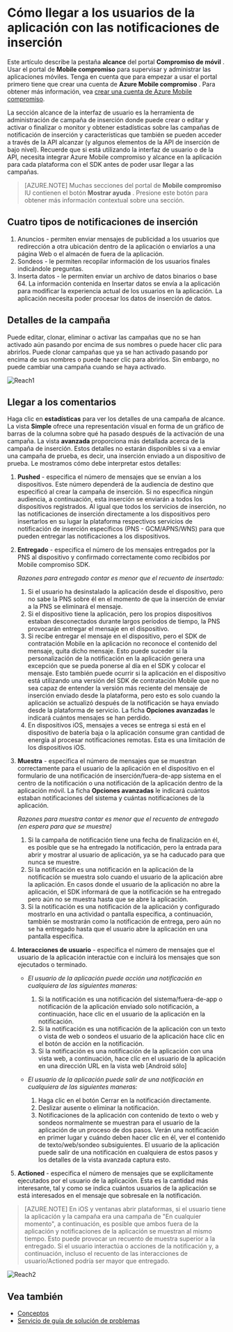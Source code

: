 <properties 
   pageTitle="Interfaz de usuario de Azure compromiso móvil - alcance" 
   description="Obtenga información sobre cómo llegar a los usuarios de la aplicación con las notificaciones de inserción con compromiso de móvil de Azure" 
   services="mobile-engagement" 
   documentationCenter="" 
   authors="piyushjo" 
   manager="dwrede" 
   editor=""/>

<tags
   ms.service="mobile-engagement"
   ms.devlang="na"
   ms.topic="article"
   ms.tgt_pltfrm="mobile-multiple"
   ms.workload="mobile" 
   ms.date="08/19/2016"
   ms.author="piyushjo"/>


# <a name="how-to-reach-out-to-the-users-of-your-application-with-push-notifications"></a>Cómo llegar a los usuarios de la aplicación con las notificaciones de inserción

Este artículo describe la pestaña **alcance** del portal **Compromiso de móvil** . Usar el portal de **Mobile compromiso** para supervisar y administrar las aplicaciones móviles. Tenga en cuenta que para empezar a usar el portal primero tiene que crear una cuenta de **Azure Mobile compromiso** . Para obtener más información, vea [crear una cuenta de Azure Mobile compromiso](mobile-engagement-create.md).

La sección alcance de la interfaz de usuario es la herramienta de administración de campaña de inserción donde puede crear o editar y activar o finalizar o monitor y obtener estadísticas sobre las campañas de notificación de inserción y características que también se pueden acceder a través de la API alcanzar (y algunos elementos de la API de inserción de bajo nivel). Recuerde que si está utilizando la interfaz de usuario o de la API, necesita integrar Azure Mobile compromiso y alcance en la aplicación para cada plataforma con el SDK antes de poder usar llegar a las campañas.

>[AZURE.NOTE] Muchas secciones del portal de **Mobile compromiso** IU contienen el botón **Mostrar ayuda** . Presione este botón para obtener más información contextual sobre una sección.

## <a name="four-types-of-push-notifications"></a>Cuatro tipos de notificaciones de inserción
1.    Anuncios - permiten enviar mensajes de publicidad a los usuarios que redirección a otra ubicación dentro de la aplicación o enviarlos a una página Web o el almacén de fuera de la aplicación. 
2.    Sondeos - le permiten recopilar información de los usuarios finales indicándole preguntas.
3.    Inserta datos - le permiten enviar un archivo de datos binarios o base 64. La información contenida en Insertar datos se envía a la aplicación para modificar la experiencia actual de los usuarios en la aplicación. La aplicación necesita poder procesar los datos de inserción de datos.

## <a name="campaign-details"></a>Detalles de la campaña

Puede editar, clonar, eliminar o activar las campañas que no se han activado aún pasando por encima de sus nombres o puede hacer clic para abrirlos. Puede clonar campañas que ya se han activado pasando por encima de sus nombres o puede hacer clic para abrirlos. Sin embargo, no puede cambiar una campaña cuando se haya activado.
 
![Reach1][18]

## <a name="reach-feedback"></a>Llegar a los comentarios

Haga clic en **estadísticas** para ver los detalles de una campaña de alcance. La vista **Simple** ofrece una representación visual en forma de un gráfico de barras de la columna sobre qué ha pasado después de la activación de una campaña. La vista **avanzada** proporciona más detallada acerca de la campaña de inserción. Estos detalles no estarán disponibles si va a enviar una campaña de prueba, es decir, una inserción enviado a un dispositivo de prueba. Le mostramos cómo debe interpretar estos detalles:

1. **Pushed** - especifica el número de mensajes que se envían a los dispositivos. Este número dependerá de la audiencia de destino que especificó al crear la campaña de inserción. Si no especifica ningún audiencia, a continuación, esta inserción se enviarán a todos los dispositivos registrados. Al igual que todos los servicios de inserción, no las notificaciones de inserción directamente a los dispositivos pero insertarlos en su lugar la plataforma respectivos servicios de notificación de inserción específicos (PNS - GCM/APNS/WNS) para que pueden entregar las notificaciones a los dispositivos. 

2.  **Entregado** - especifica el número de los mensajes entregados por la PNS al dispositivo y confirmado correctamente como recibidos por Mobile compromiso SDK. 
        
    *Razones para entregado contar es menor que el recuento de insertado:*
    
    1. Si el usuario ha desinstalado la aplicación desde el dispositivo, pero no sabe la PNS sobre él en el momento de que la inserción de enviar a la PNS se eliminará el mensaje.
    2. Si el dispositivo tiene la aplicación, pero los propios dispositivos estaban desconectados durante largos períodos de tiempo, la PNS provocarán entregar el mensaje en el dispositivo. 
    3. Si recibe entregar el mensaje en el dispositivo, pero el SDK de contratación Mobile en la aplicación no reconoce el contenido del mensaje, quita dicho mensaje. Esto puede suceder si la personalización de la notificación en la aplicación genera una excepción que se pueda ponerse al día en el SDK y colocar el mensaje. Esto también puede ocurrir si la aplicación en el dispositivo está utilizando una versión del SDK de contratación Mobile que no sea capaz de entender la versión más reciente del mensaje de inserción enviado desde la plataforma, pero esto es solo cuando la aplicación se actualizó después de la notificación se haya enviado desde la plataforma de servicio. La ficha **Opciones avanzadas** le indicará cuántos mensajes se han perdido. 
    4. En dispositivos iOS, mensajes a veces se entrega si está en el dispositivo de batería baja o la aplicación consume gran cantidad de energía al procesar notificaciones remotas. Esta es una limitación de los dispositivos iOS.   

3.  **Muestra** - especifica el número de mensajes que se muestran correctamente para el usuario de la aplicación en el dispositivo en el formulario de una notificación de inserción/fuera-de-app sistema en el centro de la notificación o una notificación de la aplicación dentro de la aplicación móvil.  La ficha **Opciones avanzadas** le indicará cuántos estaban notificaciones del sistema y cuántas notificaciones de la aplicación. 
    
    *Razones para muestra contar es menor que el recuento de entregado (en espera para que se muestre)*
    
    1. Si la campaña de notificación tiene una fecha de finalización en él, es posible que se ha entregado la notificación, pero la entrada para abrir y mostrar al usuario de aplicación, ya se ha caducado para que nunca se muestre.   
    2. Si la notificación es una notificación en la aplicación de la notificación se muestra solo cuando el usuario de la aplicación abre la aplicación. En casos donde el usuario de la aplicación no abre la aplicación, el SDK informará de que la notificación se ha entregado pero aún no se muestra hasta que se abre la aplicación. 
    2. Si la notificación es una notificación de la aplicación y configurado mostrarlo en una actividad o pantalla específica, a continuación, también se mostrarán como la notificación de entrega, pero aún no se ha entregado hasta que el usuario abre la aplicación en una pantalla específica. 
    
4.  **Interacciones de usuario** - especifica el número de mensajes que el usuario de la aplicación interactúe con e incluirá los mensajes que son ejecutados o terminado. 

    - *El usuario de la aplicación puede acción una notificación en cualquiera de las siguientes maneras:*
            
        1. Si la notificación es una notificación del sistema/fuera-de-app o notificación de la aplicación enviado solo notificación, a continuación, hace clic en el usuario de la aplicación en la notificación.
        2. Si la notificación es una notificación de la aplicación con un texto o vista de web o sondeos el usuario de la aplicación hace clic en el botón de acción en la notificación.
        3. Si la notificación es una notificación de la aplicación con una vista web, a continuación, hace clic en el usuario de la aplicación en una dirección URL en la vista web [Android sólo]
    
    - *El usuario de la aplicación puede salir de una notificación en cualquiera de las siguientes maneras:*
    
        1. Haga clic en el botón Cerrar en la notificación directamente. 
        2. Deslizar ausente o eliminar la notificación. 
        3. Notificaciones de la aplicación con contenido de texto o web y sondeos normalmente se muestran para el usuario de la aplicación de un proceso de dos pasos. Verán una notificación en primer lugar y cuándo deben hacer clic en él, ver el contenido de texto/web/sondeo subsiguientes. El usuario de la aplicación puede salir de una notificación en cualquiera de estos pasos y los detalles de la vista avanzada captura esto. 

5.  **Actioned** - especifica el número de mensajes que se explícitamente ejecutados por el usuario de la aplicación. Esta es la cantidad más interesante, tal y como se indica cuántos usuarios de la aplicación se está interesados en el mensaje que sobresale en la notificación. 
 
> [AZURE.NOTE] En iOS y ventanas abrir plataformas, si el usuario tiene la aplicación y la campaña era una campaña de "En cualquier momento", a continuación, es posible que ambos fuera de la aplicación y notificaciones de la aplicación se muestran al mismo tiempo. Esto puede provocar un recuento de muestra superior a la entregado. Si el usuario interactúa o acciones de la notificación y, a continuación, incluso el recuento de las interacciones de usuario/Actioned podría ser mayor que entregado. 


![Reach2][19]

## <a name="see-also"></a>Vea también

- [Conceptos][Link 6]
- [Servicio de guía de solución de problemas][Link 24]

<!--Image references-->
[1]: ./media/mobile-engagement-user-interface-navigation/navigation1.png
[2]: ./media/mobile-engagement-user-interface-home/home1.png
[3]: ./media/mobile-engagement-user-interface-home/home2.png
[4]: ./media/mobile-engagement-user-interface-home/home3.png
[5]: ./media/mobile-engagement-user-interface-home/home4.png
[6]: ./media/mobile-engagement-user-interface-home/home5.png
[7]: ./media/mobile-engagement-user-interface-my-account/myaccount1.png
[8]: ./media/mobile-engagement-user-interface-my-account/myaccount2.png
[9]: ./media/mobile-engagement-user-interface-my-account/myaccount3.png
[10]: ./media/mobile-engagement-user-interface-analytics/analytics1.png
[11]: ./media/mobile-engagement-user-interface-analytics/analytics2.png
[12]: ./media/mobile-engagement-user-interface-analytics/analytics3.png
[13]: ./media/mobile-engagement-user-interface-analytics/analytics4.png
[14]: ./media/mobile-engagement-user-interface-monitor/monitor1.png
[15]: ./media/mobile-engagement-user-interface-monitor/monitor2.png
[16]: ./media/mobile-engagement-user-interface-monitor/monitor3.png
[17]: ./media/mobile-engagement-user-interface-monitor/monitor4.png
[18]: ./media/mobile-engagement-user-interface-reach/reach1.png
[19]: ./media/mobile-engagement-user-interface-reach/reach2.png
[20]: ./media/mobile-engagement-user-interface-reach-campaign/Reach-Campaign1.png
[21]: ./media/mobile-engagement-user-interface-reach-campaign/Reach-Campaign2.png
[22]: ./media/mobile-engagement-user-interface-reach-campaign/Reach-Campaign3.png
[23]: ./media/mobile-engagement-user-interface-reach-campaign/Reach-Campaign4.png
[24]: ./media/mobile-engagement-user-interface-reach-campaign/Reach-Campaign5.png
[25]: ./media/mobile-engagement-user-interface-reach-campaign/Reach-Campaign6.png
[26]: ./media/mobile-engagement-user-interface-reach-campaign/Reach-Campaign7.png
[27]: ./media/mobile-engagement-user-interface-reach-campaign/Reach-Campaign8.png
[28]: ./media/mobile-engagement-user-interface-reach-campaign/Reach-Campaign9.png
[29]: ./media/mobile-engagement-user-interface-reach-criterion/Reach-Criterion1.png
[30]: ./media/mobile-engagement-user-interface-reach-content/Reach-Content1.png
[31]: ./media/mobile-engagement-user-interface-reach-content/Reach-Content2.png
[32]: ./media/mobile-engagement-user-interface-reach-content/Reach-Content3.png
[33]: ./media/mobile-engagement-user-interface-reach-content/Reach-Content4.png
[34]: ./media/mobile-engagement-user-interface-dashboard/dashboard1.png
[35]: ./media/mobile-engagement-user-interface-segments/segments1.png
[36]: ./media/mobile-engagement-user-interface-segments/segments2.png
[37]: ./media/mobile-engagement-user-interface-segments/segments3.png
[38]: ./media/mobile-engagement-user-interface-segments/segments4.png
[39]: ./media/mobile-engagement-user-interface-segments/segments5.png
[40]: ./media/mobile-engagement-user-interface-segments/segments6.png
[41]: ./media/mobile-engagement-user-interface-segments/segments7.png
[42]: ./media/mobile-engagement-user-interface-segments/segments8.png
[43]: ./media/mobile-engagement-user-interface-segments/segments9.png
[44]: ./media/mobile-engagement-user-interface-segments/segments10.png
[45]: ./media/mobile-engagement-user-interface-segments/segments11.png
[46]: ./media/mobile-engagement-user-interface-settings/settings1.png
[47]: ./media/mobile-engagement-user-interface-settings/settings2.png
[48]: ./media/mobile-engagement-user-interface-settings/settings3.png
[49]: ./media/mobile-engagement-user-interface-settings/settings4.png
[50]: ./media/mobile-engagement-user-interface-settings/settings5.png
[51]: ./media/mobile-engagement-user-interface-settings/settings6.png
[52]: ./media/mobile-engagement-user-interface-settings/settings7.png
[53]: ./media/mobile-engagement-user-interface-settings/settings8.png
[54]: ./media/mobile-engagement-user-interface-settings/settings9.png
[55]: ./media/mobile-engagement-user-interface-settings/settings10.png
[56]: ./media/mobile-engagement-user-interface-settings/settings11.png
[57]: ./media/mobile-engagement-user-interface-settings/settings12.png
[58]: ./media/mobile-engagement-user-interface-settings/settings13.png

<!--Link references-->
[Link 1]: mobile-engagement-user-interface.md
[Link 2]: mobile-engagement-troubleshooting-guide.md
[Link 3]: mobile-engagement-how-tos.md
[Link 4]: http://go.microsoft.com/fwlink/?LinkID=525553
[Link 5]: http://go.microsoft.com/fwlink/?LinkID=525554
[Link 6]: http://go.microsoft.com/fwlink/?LinkId=525555
[Link 7]: https://account.windowsazure.com/PreviewFeatures
[Link 8]: https://social.msdn.microsoft.com/Forums/azure/home?forum=azuremobileengagement
[Link 9]: http://azure.microsoft.com/services/mobile-engagement/
[Link 10]: http://azure.microsoft.com/documentation/services/mobile-engagement/
[Link 11]: http://azure.microsoft.com/pricing/details/mobile-engagement/
[Link 12]: mobile-engagement-user-interface-navigation.md
[Link 13]: mobile-engagement-user-interface-home.md
[Link 14]: mobile-engagement-user-interface-my-account.md
[Link 15]: mobile-engagement-user-interface-analytics.md
[Link 16]: mobile-engagement-user-interface-monitor.md
[Link 17]: mobile-engagement-user-interface-reach.md
[Link 18]: mobile-engagement-user-interface-segments.md
[Link 19]: mobile-engagement-user-interface-dashboard.md
[Link 20]: mobile-engagement-user-interface-settings.md
[Link 21]: mobile-engagement-troubleshooting-guide-analytics.md
[Link 22]: mobile-engagement-troubleshooting-guide-apis.md
[Link 23]: mobile-engagement-troubleshooting-guide-push-reach.md
[Link 24]: mobile-engagement-troubleshooting-guide-service.md
[Link 25]: mobile-engagement-troubleshooting-guide-sdk.md
[Link 26]: mobile-engagement-troubleshooting-guide-sr-info.md
[Link 27]: mobile-engagement-user-interface-reach-campaign.md
[Link 28]: mobile-engagement-user-interface-reach-criterion.md
[Link 29]: mobile-engagement-user-interface-reach-content.md
 
